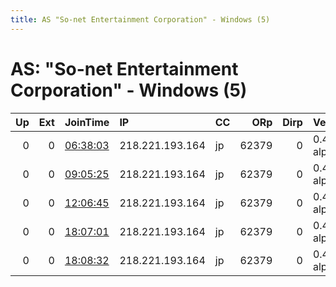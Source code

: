 ```yaml
---
title: AS "So-net Entertainment Corporation" - Windows (5)
---
```


# AS: "So-net Entertainment Corporation" - Windows (5)

|   Up |   Ext | JoinTime                                                                                            | IP              | CC   |   ORp |   Dirp | Version       | Contact   | Nickname   |   eFamMembers |
|-----:|------:|:----------------------------------------------------------------------------------------------------|:----------------|:-----|------:|-------:|:--------------|:----------|:-----------|--------------:|
|    0 |     0 | [06:38:03](https://metrics.torproject.org/rs.html#details/6E1B00A564646DDA00195817C9E90F3108FCB545) | 218.221.193.164 | jp   | 62379 |      0 | 0.4.1.3-alpha | None      | default    |             1 |
|    0 |     0 | [09:05:25](https://metrics.torproject.org/rs.html#details/1C182396A4BD626E2DC345777E7A0C3D0ACB76B9) | 218.221.193.164 | jp   | 62379 |      0 | 0.4.1.3-alpha | None      | default    |             1 |
|    0 |     0 | [12:06:45](https://metrics.torproject.org/rs.html#details/A315C8B5F47C12FCDD5BA4C16BBFD54BADCC94E9) | 218.221.193.164 | jp   | 62379 |      0 | 0.4.1.3-alpha | None      | default    |             1 |
|    0 |     0 | [18:07:01](https://metrics.torproject.org/rs.html#details/DB1A07F2B4936AA77673130B3D998C692875A3CC) | 218.221.193.164 | jp   | 62379 |      0 | 0.4.1.3-alpha | None      | default    |             1 |
|    0 |     0 | [18:08:32](https://metrics.torproject.org/rs.html#details/3298AFC8C062A462D3328691C13CD1FDA2CD4734) | 218.221.193.164 | jp   | 62379 |      0 | 0.4.1.3-alpha | None      | default    |             1 |
